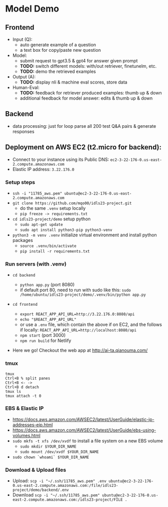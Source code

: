 # Model Demo

## Frontend
* Input (Q): 
  * auto generate example of a question
  * a text box for copy/paste new question
* Model:
  * submit request to gpt3.5 & gpt4 for answer given prompt
  * **TODO:** switch different models: with/out retriever, finetunelm, etc.
  * **TODO:** demo the retrieved examples
* Output (A):
  * **TODO:** display nli & machine eval scores, store data
* Human-Eval:
  * **TODO:** feedback for retriever produced examples: thumb up & down
  * additional feedback for model answer: edits & thumb up & down

## Backend
* data processing: just for loop parse all 200 test Q&A pairs & generate responses

## Deployment on AWS EC2 (t2.micro for backend):
* Connect to your instance using its Public DNS: `ec2-3-22-176-0.us-east-2.compute.amazonaws.com`
* Elastic IP address: `3.22.176.0`

### Setup steps
* `ssh -i "11785_aws.pem" ubuntu@ec2-3-22-176-0.us-east-2.compute.amazonaws.com`
* `git clone https://github.com/mqo00/idls23-project.git`
  * do the same `.venv` setup locally
  * `pip freeze -> requirements.txt`
* `cd idls23-project/demo` setup python
  * `sudo apt-get update`
  * `sudo apt install python3-pip python3-venv`
* `python3 -m venv .venv` initialize virtual environment and install python packages
  * `source .venv/bin/activate`
  * `pip install -r requirements.txt`

### Run servers (with .venv)
* `cd backend`
  * `python app.py` (port 8080)
  * if default port 80, need to run with sudo like this: `sudo /home/ubuntu/idls23-project/demo/.venv/bin/python app.py`

* `cd frontend`
  * `export REACT_APP_API_URL=http://3.22.176.0:8080/api`
  * `echo "$REACT_APP_API_URL"`
  * or use a `.env` file, which contain the above if on EC2, and the follows if locally: `REACT_APP_API_URL=http://localhost:8080/api`
  * `npm start` (port 3000)
  * `npm run build` for Netlify

* Here we go! Checkout the web app at http://ai-ta.qianouma.com/

### tmux
```
tmux
Ctrl+B % split panes
Ctrl+B <- ->
Ctrl+B d detach
tmux ls 
tmux attach -t 0
```

### EBS & Elastic IP
* https://docs.aws.amazon.com/AWSEC2/latest/UserGuide/elastic-ip-addresses-eip.html
* https://docs.aws.amazon.com/AWSEC2/latest/UserGuide/ebs-using-volumes.html
* `sudo mkfs -t xfs /dev/xvdf` to install a file system on a new EBS volume
  * `sudo mkdir $YOUR_DIR_NAME`
  * `sudo mount /dev/xvdf $YOUR_DIR_NAME`
* ```sudo chown `whoami` $YOUR_DIR_NAME```


### Download & Upload files
* Upload: `scp -i "~/.ssh/11785_aws.pem" .env ubuntu@ec2-3-22-176-0.us-east-2.compute.amazonaws.com:/file/idls23-project/demo/backend/.env`
* Download `scp -i "~/.ssh/11785_aws.pem" ubuntu@ec2-3-22-176-0.us-east-2.compute.amazonaws.com:/idls23-project/FILE .`
